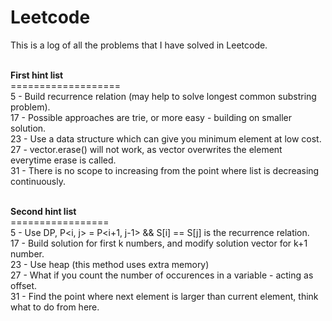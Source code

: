 # Leetcode

This is a log of all the problems that I have solved in Leetcode. </br>

</br><b>First hint list </b>
</br> ===================
</br> 5 - Build recurrence relation (may help to solve longest common substring problem).
</br> 17 - Possible approaches are trie, or more easy - building on smaller solution.
</br> 23 - Use a data structure which can give you minimum element at low cost.
</br> 27 - vector.erase() will not work, as vector overwrites the element everytime erase is called.
</br> 31 - There is no scope to increasing from the point where list is decreasing continuously.

</br><b>Second hint list</b>
</br> =================
</br> 5 - Use DP, P<i, j> = P<i+1, j-1> && S[i] == S[j] is the recurrence relation.
</br> 17 - Build solution for first k numbers, and modify solution vector for k+1 number.
</br> 23 - Use heap (this method uses extra memory)
</br> 27 - What if you count the number of occurences in a variable - acting as offset.
</br> 31 - Find the point where next element is larger than current element, think what to do from here.
